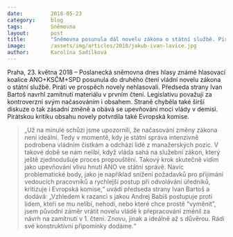 ```yaml
---
date:         2018-05-23
category:     blog
tags:         Sněmovna
layout:       post
title:        "Sněmovna posunula dál novelu zákona o státní službě. Piráti nesouhlasí"
image:        /assets/img/articles/2018/jakub-ivan-lavice.jpg
author:       Karolína Sadílková
---
```


Praha, 23. května 2018 – Poslanecká sněmovna dnes hlasy známé hlasovací koalice ANO+KSČM+SPD posunula do druhého čtení vládní novelu zákona o státní službě. Piráti ve prospěch novely nehlasovali. Předseda strany Ivan Bartoš navrhl zamítnutí materiálu v prvním čtení. Legislativu považují za kontroverzní svým načasováním i obsahem. Straně chyběla také širší diskuze o tak zásadní změně a obává se upevňování moci vlády v demisi. Pirátskou kritiku obsahu novely potvrdila také Evropská komise.

> „Už na minulé schůzi jsme upozornili, že načasování změny zákona není ideální. Tedy v momentě, kdy je státní správa intenzivně podrobena vládním čistkám a odchází lidé z manažerských pozic. V takové době se nám nelíbí, když vláda sahá na služební zákon, který ještě zjednodušuje proces propouštění. Takový krok skutečně vidím jako upevňování vlivu hnutí ANO ve státní správě. Navíc problematické body, jako je například snížení požadavků pro přijímání vedoucích pracovníků a rychlejší postup při odvolávání úředníků, kritizuje i Evropská komise,“ uvádí předseda strany Ivan Bartoš a dodává: „Vzhledem k razanci s jakou Andrej Babiš postupuje proti lidem, kteří se mu nelíbí, nehodí, nebo které chce prostě “vyměnit”, jsem původní záměr vrátit novelu vládě k přepracování změnil za návrh na zamítnutí v 1. čtení. Znovu, jinak a ideálně až s důvěrou. Rádi své konstruktivní připomínky dodáme.“
